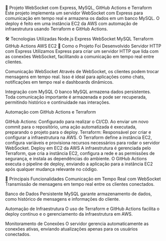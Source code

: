 🚀 Projeto WebSocket com Express, MySQL, GitHub Actions e Terraform
Este projeto implementa um servidor WebSocket com Express para comunicação em tempo real e armazena os dados em um banco MySQL. O deploy é feito em uma instância EC2 da AWS com automação de infraestrutura usando Terraform e GitHub Actions.

🛠 Tecnologias Utilizadas
Node.js
Express
WebSocket
MySQL
Terraform
GitHub Actions
AWS EC2
🚀 Como o Projeto Foi Desenvolvido
Servidor HTTP com Express
Utilizamos Express para criar um servidor HTTP que lida com as conexões WebSocket, facilitando a comunicação em tempo real entre clientes.

Comunicação WebSocket
Através de WebSocket, os clientes podem trocar mensagens em tempo real. Isso é ideal para aplicações como chats, notificações em tempo real e dashboards dinâmicos.

Integração com MySQL
O banco MySQL armazena dados persistentes. Toda comunicação importante é armazenada e pode ser recuperada, permitindo histórico e continuidade nas interações.

Automação com GitHub Actions e Terraform

GitHub Actions: Configurado para realizar o CI/CD. Ao enviar um novo commit para o repositório, uma ação automatizada é executada, preparando o projeto para o deploy.
Terraform: Responsável por criar e configurar a infraestrutura na AWS. O Terraform define a instância EC2, configura variáveis e provisiona recursos necessários para rodar o servidor WebSocket.
Deploy em EC2 da AWS
A infraestrutura é gerenciada pelo Terraform, que cria a instância EC2, configura a rede e as permissões de segurança, e instala as dependências do ambiente. O GitHub Actions executa o pipeline de deploy, enviando a aplicação para a instância EC2 após qualquer mudança relevante no código.

🔑 Principais Funcionalidades
Comunicação em Tempo Real com WebSocket
Transmissão de mensagens em tempo real entre os clientes conectados.

Banco de Dados Persistente
MySQL garante armazenamento de dados, como histórico de mensagens e informações do cliente.

Automação de Infraestrutura
O uso de Terraform e GitHub Actions facilita o deploy contínuo e o gerenciamento da infraestrutura em AWS.

Monitoramento de Conexões
O servidor gerencia automaticamente as conexões ativas, enviando atualizações apenas para os usuários conectados.